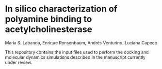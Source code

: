 # In silico characterization of polyamine binding to acetylcholinesterase
María S. Labanda, Enrique Ronsenbaum, Andrés Venturino, Luciana Capece

This repository contains the input files used to perform the docking and molecular dynamics simulations described in the manuscript currently under review.



